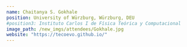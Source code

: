 ```yaml
---
name: Chaitanya S. Gokhale
position: University of Würzburg, Würzburg, DEU
#position3: Instituto Carlos I de Física Teórica y Computacional
image_path: /new_imgs/attendees/Gokhale.jpg
website: "https://tecoevo.github.io/"
---
```

